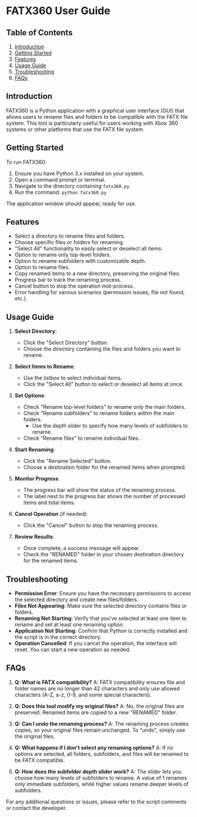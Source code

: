 # FATX360 User Guide

## Table of Contents
1. [Introduction](#introduction)
2. [Getting Started](#getting-started)
3. [Features](#features)
4. [Usage Guide](#usage-guide)
5. [Troubleshooting](#troubleshooting)
6. [FAQs](#faqs)

## Introduction

FATX360 is a Python application with a graphical user interface (GUI) that allows users to rename files and folders to be compatible with the FATX file system. This tool is particularly useful for users working with Xbox 360 systems or other platforms that use the FATX file system.

## Getting Started

To run FATX360:

1. Ensure you have Python 3.x installed on your system.
2. Open a command prompt or terminal.
3. Navigate to the directory containing `fatx360.py`.
4. Run the command: `python fatx360.py`

The application window should appear, ready for use.

## Features

- Select a directory to rename files and folders.
- Choose specific files or folders for renaming.
- "Select All" functionality to easily select or deselect all items.
- Option to rename only top-level folders.
- Option to rename subfolders with customizable depth.
- Option to rename files.
- Copy renamed items to a new directory, preserving the original files.
- Progress bar to track the renaming process.
- Cancel button to stop the operation mid-process.
- Error handling for various scenarios (permission issues, file not found, etc.).

## Usage Guide

1. **Select Directory**: 
   - Click the "Select Directory" button.
   - Choose the directory containing the files and folders you want to rename.

2. **Select Items to Rename**:
   - Use the listbox to select individual items.
   - Click the "Select All" button to select or deselect all items at once.

3. **Set Options**:
   - Check "Rename top-level folders" to rename only the main folders.
   - Check "Rename subfolders" to rename folders within the main folders.
     - Use the depth slider to specify how many levels of subfolders to rename.
   - Check "Rename files" to rename individual files.

4. **Start Renaming**:
   - Click the "Rename Selected" button.
   - Choose a destination folder for the renamed items when prompted.

5. **Monitor Progress**:
   - The progress bar will show the status of the renaming process.
   - The label next to the progress bar shows the number of processed items and total items.

6. **Cancel Operation** (if needed):
   - Click the "Cancel" button to stop the renaming process.

7. **Review Results**:
   - Once complete, a success message will appear.
   - Check the "RENAMED" folder in your chosen destination directory for the renamed items.

## Troubleshooting

- **Permission Error**: Ensure you have the necessary permissions to access the selected directory and create new files/folders.
- **Files Not Appearing**: Make sure the selected directory contains files or folders.
- **Renaming Not Starting**: Verify that you've selected at least one item to rename and set at least one renaming option.
- **Application Not Starting**: Confirm that Python is correctly installed and the script is in the correct directory.
- **Operation Cancelled**: If you cancel the operation, the interface will reset. You can start a new operation as needed.

## FAQs

1. **Q: What is FATX compatibility?**
   A: FATX compatibility ensures file and folder names are no longer than 42 characters and only use allowed characters (A-Z, a-z, 0-9, and some special characters).

2. **Q: Does this tool modify my original files?**
   A: No, the original files are preserved. Renamed items are copied to a new "RENAMED" folder.

3. **Q: Can I undo the renaming process?**
   A: The renaming process creates copies, so your original files remain unchanged. To "undo", simply use the original files.

4. **Q: What happens if I don't select any renaming options?**
   A: If no options are selected, all folders, subfolders, and files will be renamed to be FATX compatible.

5. **Q: How does the subfolder depth slider work?**
   A: The slider lets you choose how many levels of subfolders to rename. A value of 1 renames only immediate subfolders, while higher values rename deeper levels of subfolders.

For any additional questions or issues, please refer to the script comments or contact the developer.
